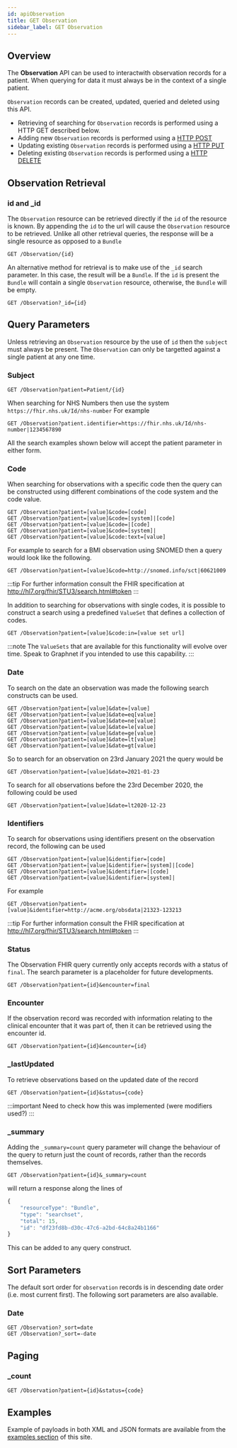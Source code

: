 ```yaml
---
id: apiObservation
title: GET Observation
sidebar_label: GET Observation
---
```


## Overview

The **Observation** API can be used to interactwith observation records for a patient. When querying for data it must always be in the context of a single patient.

`Observation` records can be created, updated, queried and deleted using this API.

- Retrieving of searching for `Observation` records is performed using a HTTP GET described below.
- Adding new `Observation` records is performed using a [HTTP POST](apiObservationPOST)
- Updating existing `Observation` records is performed using a [HTTP PUT](apiObservationPUT)
- Deleting existing `Observation` records is performed using a [HTTP DELETE](apiObservationDELETE)

## Observation Retrieval

### id and \_id

The `Observation` resource can be retrieved directly if the `id` of the resource is known. By appending the `id` to the url will cause the `Observation` resource to be retrieved. Unlike all other retrieval queries, the response will be a single resource as opposed to a `Bundle`

```http
GET /Observation/{id}
```

An alternative method for retrieval is to make use of the `_id` search parameter. In this case, the result will be a `Bundle`. If the `id` is present the `Bundle` will contain a single `Observation` resource, otherwise, the `Bundle` will be empty.

```http
GET /Observation?_id={id}
```

## Query Parameters

Unless retrieving an `Observation` resource by the use of `id` then the `subject` must always be present. The `Observation` can only be targetted against a single patient at any one time.

### Subject

```http
GET /Observation?patient=Patient/{id}
```

When searching for NHS Numbers then use the system `https://fhir.nhs.uk/Id/nhs-number`
For example

```http
GET /Observation?patient.identifier=https://fhir.nhs.uk/Id/nhs-number|1234567890
```

All the search examples shown below will accept the patient parameter in either form.

### Code

When searching for observations with a specific code then the query can be constructed using different combinations of the code system and the code value.

```http
GET /Observation?patient=[value]&code=[code]
GET /Observation?patient=[value]&code=[system]|[code]
GET /Observation?patient=[value]&code=|[code]
GET /Observation?patient=[value]&code=[system]|
GET /Observation?patient=[value]&code:text=[value]
```

For example to search for a BMI observation using SNOMED then a query would look like the following.

```http
GET /Observation?patient=[value]&code=http://snomed.info/sct|60621009
```

:::tip
For further information consult the FHIR specification at http://hl7.org/fhir/STU3/search.html#token
:::

In addition to searching for observations with single codes, it is possible to construct a search using a predefined `ValueSet` that defines a collection of codes.

```http
GET /Observation?patient=[value]&code:in=[value set url]
```

:::note
The `ValueSets` that are available for this functionality will evolve over time. Speak to Graphnet if you intended to use this capability.
:::

### Date

To search on the date an observation was made the following search constructs can be used.

```http
GET /Observation?patient=[value]&date=[value]
GET /Observation?patient=[value]&date=eq[value]
GET /Observation?patient=[value]&date=ne[value]
GET /Observation?patient=[value]&date=le[value]
GET /Observation?patient=[value]&date=ge[value]
GET /Observation?patient=[value]&date=lt[value]
GET /Observation?patient=[value]&date=gt[value]
```

So to search for an observation on 23rd January 2021 the query would be

```http
GET /Observation?patient=[value]&date=2021-01-23
```

To search for all observations before the 23rd December 2020, the following could be used

```http
GET /Observation?patient=[value]&date=lt2020-12-23
```

### Identifiers

To search for observations using identifiers present on the observation record, the following can be used

```http
GET /Observation?patient=[value]&identifier=[code]
GET /Observation?patient=[value]&identifier=[system]|[code]
GET /Observation?patient=[value]&identifier=|[code]
GET /Observation?patient=[value]&identifier=[system]|

```

For example

```http
GET /Observation?patient=[value]&identifier=http://acme.org/obsdata|21323-123213
```

:::tip
For further information consult the FHIR specification at http://hl7.org/fhir/STU3/search.html#token
:::

### Status

The Observation FHIR query currently only accepts records with a status of `final`. The search parameter is a placeholder for future developments.

```http
GET /Observation?patient={id}&encounter=final
```

### Encounter

If the observation record was recorded with information relating to the clinical encounter that it was part of, then it can be retrieved using the encounter id.

```http
GET /Observation?patient={id}&encounter={id}
```

### \_lastUpdated

To retrieve observations based on the updated date of the record

```http
GET /Observation?patient={id}&status={code}
```

:::important
Need to check how this was implemented (were modifiers used?)
:::

### \_summary

Adding the `_summary=count` query parameter will change the behaviour of the query to return just the count of records, rather than the records themselves.

```http
GET /Observation?patient={id}&_summary=count
```

will return a response along the lines of

```javascript
{
    "resourceType": "Bundle",
    "type": "searchset",
    "total": 15,
    "id": "df23fd8b-d30c-47c6-a2bd-64c8a24b1166"
}
```

This can be added to any query construct.

## Sort Parameters

The default sort order for `observation` records is in descending date order (i.e. most current first).
The following sort parameters are also available.

### Date

```http
GET /Observation?_sort=date
GET /Observation?_sort=-date
```

## Paging

### \_count

```http
GET /Observation?patient={id}&status={code}
```

## Examples

Example of payloads in both XML and JSON formats are available from the [examples section](../examples/exampleOverview) of this site.
